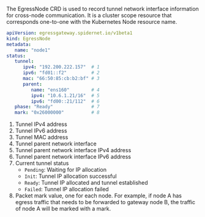 The EgressNode CRD is used to record tunnel network interface information for cross-node communication. It is a cluster scope resource that corresponds one-to-one with the Kubernetes Node resource name.

```yaml
apiVersion: egressgateway.spidernet.io/v1beta1
kind: EgressNode
metadata:
   name: "node1"
status:
   tunnel:
      ipv4: "192.200.222.157"  # 1
      ipv6: "fd01::f2"         # 2        
      mac: "66:50:85:cb:b2:bf" # 3
      parent:
         name: "ens160"        # 4
         ipv4: "10.6.1.21/16"  # 5
         ipv6: "fd00::21/112"  # 6
   phase: "Ready"              # 7
   mark: "0x26000000"          # 8
```

1. Tunnel IPv4 address
2. Tunnel IPv6 address
3. Tunnel MAC address
4. Tunnel parent network interface
5. Tunnel parent network interface IPv4 address
6. Tunnel parent network interface IPv6 address
7. Current tunnel status
    - `Pending`: Waiting for IP allocation
    - `Init`: Tunnel IP allocation successful
    - `Ready`: Tunnel IP allocated and tunnel established
    - `Failed`: Tunnel IP allocation failed
8. Packet mark value, one for each node. For example, if node A has egress traffic that needs to be forwarded to gateway node B, the traffic of node A will be marked with a mark.